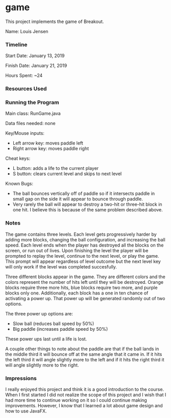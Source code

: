 game
====

This project implements the game of Breakout.

Name: Louis Jensen

### Timeline

Start Date: January 13, 2019

Finish Date: January 21, 2019

Hours Spent: ~24

### Resources Used


### Running the Program

Main class: RunGame.java

Data files needed: none

Key/Mouse inputs: 
* Left arrow key: moves paddle left
* Right arrow key: moves paddle right

Cheat keys:
* L button: adds a life to the current player
* S button: clears current level and skips to next level


Known Bugs:
* The ball bounces vertically off of paddle so if it intersects paddle in small gap on the side it will appear to bounce through paddle.
* Very rarely the ball will appear to destroy a two-hit or three-hit block in one hit. I believe this is because of the same problem described above.

### Notes
The game contains three levels. Each level gets progressively harder by adding more blocks, changing the ball configuration, and increasing the ball speed.
Each level ends when the player has destroyed all the blocks on the screen, or run out of lives. Upon finishing the level the player will be prompted to replay 
the level, continue to the next level, or play the game. This prompt will appear regardless of level outcome but the next level key will only work if the level
was completed succesfully.

Three different blocks appear in the game. They are different colors and the colors represent the number of hits left until they will be destroyed. 
Orange blocks require three more hits, blue blocks require two more, and purple blocks only one. Additionally, each block has a one in ten chance of
activating a power up. That power up will be generated randomly out of two options.

The three power up options are:
* Slow ball (reduces ball speed by 50%)
* Big paddle (increases paddle speed by 50%)

These power ups last until a life is lost.

A couple other things to note about the paddle are that if the ball lands in the middle third it will bounce off at the same angle that it came in. If it
hits the left third it will angle slightly more to the left and if it hits the right third it will angle slightly more to the right.


### Impressions
I really enjoyed this project and think it is a good introduction to the course. When I first started I did not realize the scope of this project
and I wish that I had more time to continue working on it so I could continue making improvements. However, I know that I learned a lot about
game design and how to use JavaFX.

